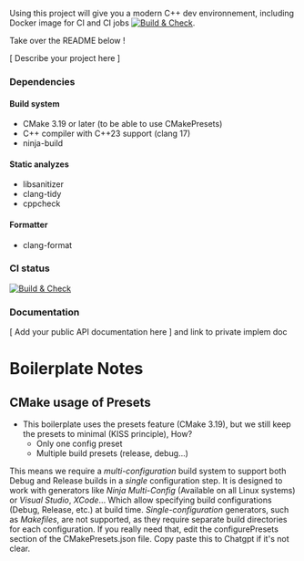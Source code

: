 Using this project will give you a modern C++ dev environnement, including Docker image for CI and CI jobs 
[![Build & Check](https://github.com/zakaria1193/my_cpp_boilerplate/actions/workflows/build.yml/badge.svg)](https://github.com/zakaria1193/my_cpp_boilerplate/actions/workflows/build.yml).


Take over the README below !

[ Describe your project here ]

### Dependencies

#### Build system
- CMake 3.19 or later (to be able to use CMakePresets)
- C++ compiler with C++23 support (clang 17)
- ninja-build

#### Static analyzes
- libsanitizer
- clang-tidy
- cppcheck

#### Formatter
- clang-format

### CI status
[![Build & Check](https://github.com/zakaria1193/my_cpp_boilerplate/actions/workflows/build.yml/badge.svg)](https://github.com/zakaria1193/my_cpp_boilerplate/actions/workflows/build.yml)

### Documentation

[ Add your public API documentation here ] and link to private implem doc

# Boilerplate Notes

## CMake usage of Presets

- This boilerplate uses the presets feature (CMake 3.19), but we still keep the presets to minimal (KISS principle), How?
    - Only one config preset
    - Multiple build presets (release, debug...)

This means we require a *multi-configuration* build system to support both Debug and Release builds in a *single* configuration step. It is designed to work with generators like _Ninja Multi-Config_ (Available on all Linux systems) or _Visual Studio_, _XCode_... Which allow specifying build configurations (Debug, Release, etc.) at build time.
*Single-configuration* generators, such as *Makefiles*, are not supported, as they require separate build directories for each configuration. If you really need that, edit the configurePresets section of the CMakePresets.json file. Copy paste this to Chatgpt if it's not clear.
